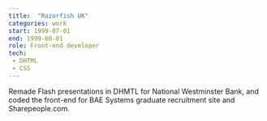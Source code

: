 ```yaml
---
title:  "Razorfish UK"
categories: work
start: 1999-07-01
end: 1999-08-01
role: Front-end developer
tech: 
 - DHTML
 - CSS
---
```


Remade Flash presentations in DHMTL for National Westminster Bank, and coded the front-end for BAE Systems graduate recruitment site and Sharepeople.com.